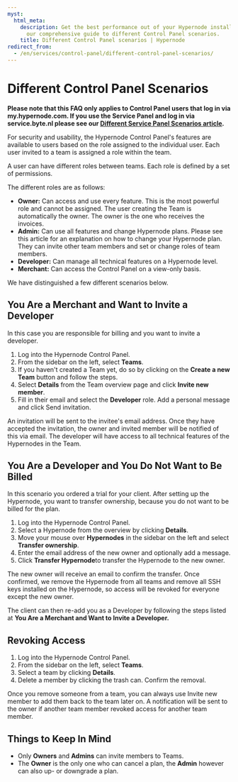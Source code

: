 ```yaml
---
myst:
  html_meta:
    description: Get the best performance out of your Hypernode installation with
      our comprehensive guide to different Control Panel scenarios.
    title: Different Control Panel scenarios | Hypernode
redirect_from:
  - /en/services/control-panel/different-control-panel-scenarios/
---
```


<!-- source: https://support.hypernode.com/en/services/control-panel/different-control-panel-scenarios/ -->

# Different Control Panel Scenarios

**Please note that this FAQ only applies to Control Panel users that log in via my.hypernode.com. If you use the Service Panel and log in via service.byte.nl please see our [Different Service Panel Scenarios article](../../services/service-panel/different-service-panel-scenarios.md).**

For security and usability, the Hypernode Control Panel's features are available to users based on the role assigned to the individual user. Each user invited to a team is assigned a role within the team.

A user can have different roles between teams. Each role is defined by a set of permissions.

The different roles are as follows:

- **Owner:** Can access and use every feature. This is the most powerful role and cannot be assigned. The user creating the Team is automatically the owner. The owner is the one who receives the invoices.
- **Admin:** Can use all features and change Hypernode plans. Please see this article for an explanation on how to change your Hypernode plan. They can invite other team members and set or change roles of team members.
- **Developer:** Can manage all technical features on a Hypernode level.
- **Merchant:** Can access the Control Panel on a view-only basis.

We have distinguished a few different scenarios below.

## You Are a Merchant and Want to Invite a Developer

In this case you are responsible for billing and you want to invite a developer.

1. Log into the Hypernode Control Panel.
1. From the sidebar on the left, select **Teams**.
1. If you haven't created a Team yet, do so by clicking on the **Create a new Team** button and follow the steps.
1. Select **Details** from the Team overview page and click **Invite new member**.
1. Fill in their email and select the **Developer** role. Add a personal message and click Send invitation.

An invitation will be sent to the invitee's email address. Once they have accepted the invitation, the owner and invited member will be notified of this via email. The developer will have access to all technical features of the Hypernodes in the Team.

## You Are a Developer and You Do Not Want to Be Billed

In this scenario you ordered a trial for your client. After setting up the Hypernode, you want to transfer ownership, because you do not want to be billed for the plan.

1. Log into the Hypernode Control Panel.
1. Select a Hypernode from the overview by clicking **Details**.
1. Move your mouse over **Hypernodes** in the sidebar on the left and select **Transfer ownership**.
1. Enter the email address of the new owner and optionally add a message.
1. Click **Transfer Hypernode**to transfer the Hypernode to the new owner.

The new owner will receive an email to confirm the transfer. Once confirmed, we remove the Hypernode from all teams and remove all SSH keys installed on the Hypernode, so access will be revoked for everyone except the new owner.

The client can then re-add you as a Developer by following the steps listed at **You Are a Merchant and Want to Invite a Developer.**

## Revoking Access

1. Log into the Hypernode Control Panel.
1. From the sidebar on the left, select **Teams**.
1. Select a team by clicking **Details**.
1. Delete a member by clicking the trash can. Confirm the removal.

Once you remove someone from a team, you can always use Invite new member to add them back to the team later on. A notification will be sent to the owner if another team member revoked access for another team member.

## Things to Keep In Mind

- Only **Owners** and **Admins** can invite members to Teams.
- The **Owner** is the only one who can cancel a plan, the **Admin** however can also up- or downgrade a plan.
